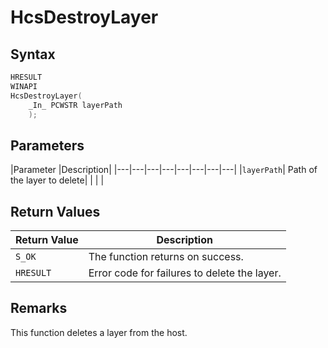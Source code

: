 # HcsDestroyLayer

## Syntax

```cpp
HRESULT
WINAPI
HcsDestroyLayer(
    _In_ PCWSTR layerPath
    );
```

## Parameters
|Parameter     |Description|
|---|---|---|---|---|---|---|---| 
|`layerPath`| Path of the layer to delete|
|    |    | 



## Return Values
|Return Value     |Description|
|---|---|
|`S_OK` |The function returns on success.|
|`HRESULT`| Error code for failures to delete the layer.|

## Remarks
This function deletes a layer from the host.
